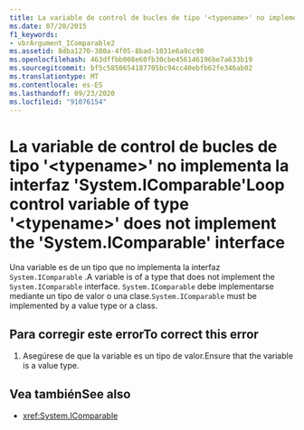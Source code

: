 ```yaml
---
title: La variable de control de bucles de tipo '<typename>' no implementa la interfaz 'System.IComparable'
ms.date: 07/20/2015
f1_keywords:
- vbrArgument_IComparable2
ms.assetid: 8dba1270-380a-4f05-8bad-1031e6a9cc90
ms.openlocfilehash: 463dffbb008e60fb30cbe456146196be7a633b19
ms.sourcegitcommit: bf5c5850654187705bc94cc40ebfb62fe346ab02
ms.translationtype: MT
ms.contentlocale: es-ES
ms.lasthandoff: 09/23/2020
ms.locfileid: "91076154"
---
```

# <a name="loop-control-variable-of-type-typename-does-not-implement-the-systemicomparable-interface"></a><span data-ttu-id="ad09c-102">La variable de control de bucles de tipo '\<typename>' no implementa la interfaz 'System.IComparable'</span><span class="sxs-lookup"><span data-stu-id="ad09c-102">Loop control variable of type '\<typename>' does not implement the 'System.IComparable' interface</span></span>

<span data-ttu-id="ad09c-103">Una variable es de un tipo que no implementa la interfaz `System.IComparable` .</span><span class="sxs-lookup"><span data-stu-id="ad09c-103">A variable is of a type that does not implement the `System.IComparable` interface.</span></span> <span data-ttu-id="ad09c-104">`System.IComparable` debe implementarse mediante un tipo de valor o una clase.</span><span class="sxs-lookup"><span data-stu-id="ad09c-104">`System.IComparable` must be implemented by a value type or a class.</span></span>  
  
## <a name="to-correct-this-error"></a><span data-ttu-id="ad09c-105">Para corregir este error</span><span class="sxs-lookup"><span data-stu-id="ad09c-105">To correct this error</span></span>  
  
1. <span data-ttu-id="ad09c-106">Asegúrese de que la variable es un tipo de valor.</span><span class="sxs-lookup"><span data-stu-id="ad09c-106">Ensure that the variable is a value type.</span></span>  
  
## <a name="see-also"></a><span data-ttu-id="ad09c-107">Vea también</span><span class="sxs-lookup"><span data-stu-id="ad09c-107">See also</span></span>

- <xref:System.IComparable>
